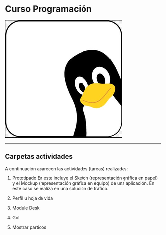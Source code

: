 Curso Programación
=========

![Image](https://github.com/diegocabweb/curso_programacion/blob/master/tux_1.JPG)

---

## Carpetas actividades

A continuación aparecen las actividades (tareas) realizadas:

1. Prototipado
En este incluye el Sketch (representación gráfica en papel) y el Mockup (representación gráfica en equipo) de una aplicación. En este caso se realiza en una solución de tráfico.

2. Perfil u hoja de vida
3. Module Desk
4. Gol
5. Mostrar partidos


